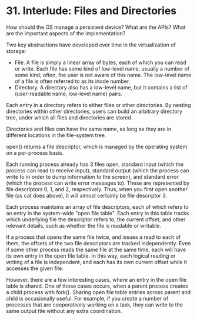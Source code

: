



# 31. Interlude: Files and Directories
How should the OS manage a persistent device? What are the APIs? What are the important aspects of the implementation?

Two key abstractions have developed over time in the virtualization of storage:
- File. A file is simply a linear array of bytes, each of which you can read or write. Each file has some kind of low-level name, usually a number of some kind; often, the user is not aware of this name. The low-level name of a file is often referred to as its inode number.
- Directory. A directory also has a low-level name, but it contains a list of (user-readable name, low-level name) pairs.

Each entry in a directory refers to either files or other directories. By nesting directories within other directories, users can build an arbitrary directory tree, under which all files and directories are stored.

Directories and files can have the same name, as long as they are in different locations in the file-system tree.

open() returns a file descriptor, which is managed by the operating system on a per-process basis.

Each running process already has 3 files open, standard input (which the process can read to receive input), standard output (which the process can write to in order to dump information to the screen), and standard error (which the process can write error messages to). These are represented by file descriptors 0, 1, and 2, respectively. Thus, when you first open another file (as cat does above), it will almost certainly be file descriptor 3.

Each process maintains an array of file descriptors, each of which refers to an entry in the system-wide "open file table". Each entry in this table tracks which underlying file the descriptor refers to, the current offset, and other relevant details, such as whether the file is readable or writable.

If a process that opens the same file twice, and issues a read to each of them, the offsets of the two file descriptors are tracked independently. Even if some other process reads the same file at the same time, each will have its own entry in the open file table. In this way, each logical reading or writing of a file is independent, and each has its own current offset while it accesses the given file.

However, there are a few interesting cases, where an entry in the open file table is shared. One of those cases occurs, when a parent process creates a child process with fork(). Sharing open file table entries across parent and child is occasionally useful. For example, if you create a number of processes that are cooperatively working on a task, they can write to the same output file without any extra coordination.









